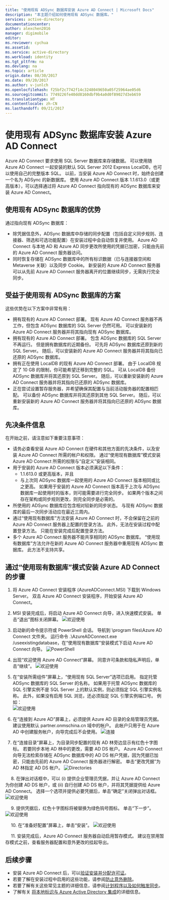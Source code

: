 ```yaml
---
title: "使用现有 ADSync 数据库安装 Azure AD Connect | Microsoft Docs"
description: "本主题介绍如何使用现有 ADSync 数据库。"
services: active-directory
documentationcenter: 
author: alexchen2016
manager: digimobile
editor: 
ms.reviewer: cychua
ms.assetid: 
ms.service: active-directory
ms.workload: identity
ms.tgt_pltfrm: na
ms.devlang: na
ms.topic: article
origin.date: 08/30/2017
ms.date: 09/20/2017
ms.author: v-junlch
ms.openlocfilehash: f25bf2c7742f14c3248049650a05f25964ae05d6
ms.sourcegitcommit: 7749226fe40dd8160dbf9b4a0d0f89027d3eb659
ms.translationtype: HT
ms.contentlocale: zh-CN
ms.lasthandoff: 09/21/2017
---
```

# <a name="install-azure-ad-connect-using-an-existing-adsync-database"></a>使用现有 ADSync 数据库安装 Azure AD Connect
Azure AD Connect 要求使用 SQL Server 数据库来存储数据。 可以使用随 Azure AD Connect 一起安装的默认 SQL Server 2012 Express LocalDB，也可以使用自己的完整版本 SQL。 以前，当安装 Azure AD Connect 时，始终会创建一个名为 ADSync 的新数据库。 使用 Azure AD Connect 版本 1.1.613.0（或更高版本），可以选择通过将 Azure AD Connect 指向现有的 ADSync 数据库来安装 Azure AD Connect。

## <a name="benefits-of-using-an-existing-adsync-database"></a>使用现有 ADSync 数据库的优势
通过指向现有 ADSync 数据库：

- 除凭据信息外，ADSync 数据库中存储的同步配置（包括自定义同步规则、连接器、筛选和可选功能配置）在安装过程中会自动恢复并使用。 Azure AD Connect 与本地 AD 和 Azure AD 同步更改所使用的凭据已加密，只能由先前的 Azure AD Connect 服务器访问。
- 同时恢复存储在 ADSync 数据库中的所有标识数据（已与连接器空间和 Metaverse 关联）以及同步 Cookie。 新安装的 Azure AD Connect 服务器可以从先前 Azure AD Connect 服务器离开的位置继续同步，无需执行完全同步。

## <a name="scenarios-where-using-an-existing-adsync-database-is-beneficial"></a>受益于使用现有 ADSync 数据库的方案
这些优势在以下方案中非常有用：


- 拥有现有的 Azure AD Connect 部署。 现有 Azure AD Connect 服务器不再工作，但包含 ADSync 数据库的 SQL Server 仍然可用。 可以安装新的 Azure AD Connect 服务器并将其指向现有 ADSync 数据库。 
- 拥有现有的 Azure AD Connect 部署。 包含 ADSync 数据库的 SQL Server 不再运行。 但是拥有数据库的近期备份。 可先将 ADSync 数据库还原到新的 SQL Server。 随后，可以安装新的 Azure AD Connect 服务器并将其指向已还原的 ADSync 数据库。
- 拥有正在使用 LocalDB 的现有 Azure AD Connect 部署。 由于 LocalDB 规定了 10 GB 的限制，你可能希望迁移到完整的 SQL。 可从 LocalDB 备份 ADSync 数据库并将其还原到 SQL Server。 随后，可以重新安装新的 Azure AD Connect 服务器并将其指向已还原的 ADSync 数据库。
- 正在尝试设置暂存服务器，并希望确保其配置与当前活动服务器的配置相匹配。 可以备份 ADSync 数据库并将其还原到其他 SQL Server。 随后，可以重新安装新的 Azure AD Connect 服务器并将其指向已还原的 ADSync 数据库。

## <a name="prerequisite-information"></a>先决条件信息

在开始之前，请注意如下重要注意事项：


- 请务必查看安装 Azure AD Connect 在硬件和其他方面的先决条件，以及安装 Azure AD Connect 所需的帐户和权限。 通过“使用现有数据库”模式安装 Azure AD Connect 所需的权限与“自定义”安装相同。
- 用于安装的 Azure AD Connect 版本必须满足以下条件：
    - 1.1.613.0 或更高版本，并且
    - 与上次同 ADSync 数据库一起使用的 Azure AD Connect 版本相同或比之更高。 如果用于安装的 Azure AD Connect 版本高于上次与 ADSync 数据库一起使用时的版本，则可能需要进行完全同步。  如果两个版本之间存在架构或同步规则更改，则完全同步是必需的。 
- 所使用的 ADSync 数据库应包含相对较新的同步状态。 与现有 ADSync 数据库的最后一次同步活动应在最近三周内。
- 通过“使用现有数据库”方法安装 Azure AD Connect 时，不会保留在之前的 Azure AD Connect 服务器上配置的登录方法。 此外，无法在安装过程中配置登录方法。 只能在安装完成后配置登录方法。
- 多个 Azure AD Connect 服务器不能共享相同的 ADSync 数据库。 “使用现有数据库”方法允许在新的 Azure AD Connect 服务器中重用现有 ADSync 数据库。 此方法不支持共享。

## <a name="steps-to-install-azure-ad-connect-with-use-existing-database-mode"></a>通过“使用现有数据库”模式安装 Azure AD Connect 的步骤
1.  将 Azure AD Connect 安装程序 (AzureADConnect.MSI) 下载到 Windows Server。 双击 Azure AD Connect 安装程序，开始安装 Azure AD Connect。
2.  MSI 安装完成后，将启动 Azure AD Connect 向导，进入快速模式安装。 单击“退出”图标关闭屏幕。
![欢迎使用](./media/active-directory-aadconnect-existing-database/db1.png)
3.  启动新的命令提示符或 PowerShell 会话。 导航到 <drive>\program files\Azure AD Connect 文件夹。 运行命令 .\AzureADConnect.exe /useexistingdatabase，在“使用现有数据库”安装模式下启动 Azure AD Connect 向导。
![PowerShell](./media/active-directory-aadconnect-existing-database/db2.png)
4.  出现“欢迎使用 Azure AD Connect”屏幕。 同意许可条款和隐私声明后，单击“继续”。
![欢迎使用](./media/active-directory-aadconnect-existing-database/db3.png)
5.  在“安装所需组件”屏幕上，“使用现有 SQL Server”选项已启用。 指定托管 ADSync 数据库的 SQL Server 的名称。 如果用于托管 ADSync 数据库的 SQL 引擎实例不是 SQL Server 上的默认实例，则必须指定 SQL 引擎实例名称。 此外，如果没有启用 SQL 浏览，还必须指定 SQL 引擎实例端口号。 例如：         
![欢迎使用](./media/active-directory-aadconnect-existing-database/db4.png)           

6.  在“连接到 Azure AD”屏幕上，必须提供 Azure AD 目录的全局管理员凭据。 建议使用默认 partner.onmschina.cn 域中的帐户。 此帐户只用于在 Azure AD 中创建服务帐户，向导完成后不会使用。
![连接](./media/active-directory-aadconnect-existing-database/db5.png)
 
7.  在“连接目录”屏幕上，为目录同步配置的现有 AD 林旁边显示有红色十字图标。 若要同步本地 AD 林中的更改，需要 AD DS 帐户。 Azure AD Connect 向导无法检索存储在 ADSync 数据库中的 AD DS 帐户凭据，因为凭据已加密，只能由先前的 Azure AD Connect 服务器进行解密。 单击“更改凭据”为 AD 林指定 AD DS 帐户。
![Directories](./media/active-directory-aadconnect-existing-database/db6.png)
 
 
8.  在弹出对话框中，可以 (i) 提供企业管理员凭据，并让 Azure AD Connect 为你创建 AD DS 帐户，或 (ii) 自行创建 AD DS 帐户，并将其凭据提供给 Azure AD Connect。 选择一个选项并提供必要凭据后，单击“确定”关闭弹出对话框。
![欢迎使用](./media/active-directory-aadconnect-existing-database/db7.png)
 
 
9.  提供凭据后，红色十字图标将被替换为绿色钩号图标。 单击“下一步”。
![欢迎使用](./media/active-directory-aadconnect-existing-database/db8.png)
 
 
10. 在“准备好配置”屏幕上，单击“安装”。
![欢迎使用](./media/active-directory-aadconnect-existing-database/db9.png)
 
 
11. 安装完成后，Azure AD Connect 服务器自动启用暂存模式。 建议在禁用暂存模式之前，查看服务器配置和意外更改的挂起导出。 

## <a name="next-steps"></a>后续步骤

- 安装 Azure AD Connect 后，可以[验证安装并分配许可证](active-directory-aadconnect-whats-next.md)。
- 若要了解在安装过程中启用的这些功能，请参阅[防止意外删除](active-directory-aadconnectsync-feature-prevent-accidental-deletes.md)。
- 若要了解有关这些常见主题的详细信息，请参阅[计划程序以及如何触发同步](active-directory-aadconnectsync-feature-scheduler.md)。
- 了解有关 [将本地标识与 Azure Active Directory 集成](active-directory-aadconnect.md)的详细信息。

